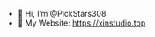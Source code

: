- 👋 Hi, I’m @PickStars308
- 👀 My Website: https://xinstudio.top
<!---
PickStars308/PickStars308 is a ✨ special ✨ repository because its `README.md` (this file) appears on your GitHub profile.
You can click the Preview link to take a look at your changes.
--->
